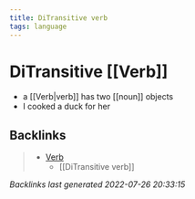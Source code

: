 ```yaml
---
title: DiTransitive verb
tags: language
---
```


# DiTransitive [[Verb]]
- a [[Verb|verb]] has two [[noun]] objects 
- I cooked a duck for her


































































































## Backlinks

> - [Verb](Verb.md)
>   - [[DiTransitive verb]]

_Backlinks last generated 2022-07-26 20:33:15_
